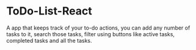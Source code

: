 # ToDo-List-React
A app that keeps track of your to-do actions, you can add any number of tasks to it, search those tasks, filter using buttons like active tasks, completed tasks and all the tasks.
